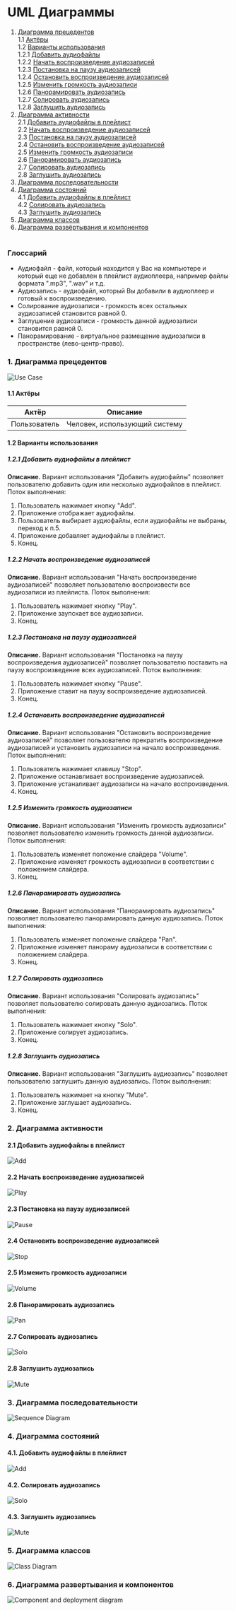 # UML Диаграммы
1. [Диаграмма прецедентов](#1)<br>
1.1 [Актёры](#1.1)<br>
1.2 [Варианты использования](#1.2)<br>
1.2.1 [Добавить аудиофайлы](#1.2.1)<br>
1.2.2 [Начать воспроизведение аудиозаписей](#1.2.2)<br>
1.2.3 [Постановка на паузу аудиозаписей](#1.2.3)<br>
1.2.4 [Остановить воспроизведение аудиозаписей](#1.2.4)<br>
1.2.5 [Изменить громкость аудиозаписи](#1.2.5)<br>
1.2.6 [Панорамировать аудиозапись](#1.2.6)<br>
1.2.7 [Солировать аудиозапись](#1.2.7)<br>
1.2.8 [Заглушить аудиозапись](#1.2.8)<br>
2. [Диаграмма активности](#2)<br>
2.1 [Добавить аудиофайлы в плейлист](#2.1)<br>
2.2 [Начать воспроизведение аудиозаписей](#2.2)<br>
2.3 [Постановка на паузу аудиозаписей](#2.3)<br>
2.4 [Остановить воспроизведение аудиозаписей](#2.4)<br>
2.5 [Изменить громкость аудиозаписи](#2.5)<br>
2.6 [Панорамировать аудиозапись](#2.6)<br>
2.7 [Солировать аудиозапись](#2.7)<br>
2.8 [Заглушить аудиозапись](#2.8)<br>
3. [Диаграмма последовательности](#3)<br>
4. [Диаграмма состояний](#4)<br>
4.1 [Добавить аудиофайлы в плейлист](#4.1)<br>
4.2 [Солировать аудиозапись](#4.2)<br>
4.3 [Заглушить аудиозапись](#4.3)<br>
5. [Диаграмма классов](#5)<br>
6. [Диаграмма развёртывания и компонентов](#6)<br><br>


### Глоссарий
* Аудиофайл - файл, который находится у Вас на компьютере и который еще не добавлен в плейлист аудиоплеера, например файлы формата ".mp3", ".wav" и т.д.
* Аудиозапись - аудиофайл, который Вы добавили в аудиоплеер и готовый к воспроизведению.
* Солирование аудиозаписи - громкость всех остальных аудиозаписей становится равной 0.
* Заглушение аудиозаписи - громкость данной аудиозаписи становится равной 0.
* Панорамирование - виртуальное размещение аудиозаписи в пространстве (лево-центр-право).

### 1. Диаграмма прецедентов<a name="1"></a>
![Use Case](https://github.com/Studenich/Multiplay/blob/master/Docs/Diagrams/UseCaseDiagram.png?raw=true)
#### 1.1 Актёры<a name="1.1"></a>
Актёр | Описание
--- | ---
Пользователь|Человек, использующий систему

#### 1.2 Варианты использования<a name="1.2"></a>
##### 1.2.1 Добавить аудиофайлы в плейлист<a name="1.2.1"></a>
**Описание.** Вариант использования "Добавить аудиофайлы" позволяет пользователю добавить один или несколько аудиофайлов в плейлист.
Поток выполнения:
1. Пользователь нажимает кнопку "Add".
2. Приложение отображает аудиофайлы.
3. Пользователь выбирает аудиофайлы, если аудиофайлы не выбраны, переход к п.5.
4. Приложение добавляет аудиофайлы в плейлист.
5. Конец.
##### 1.2.2 Начать воспроизведение аудиозаписей<a name="1.2.2"></a>
**Описание.** Вариант использования "Начать воспроизведение аудиозаписей" позволяет пользователю воспроизвести все аудиозаписи из плейлиста.
Поток выполнения:
1. Пользователь нажимает кнопку "Play".
2. Приложение заупскает все аудиозаписи.
3. Конец.
##### 1.2.3 Постановка на паузу аудиозаписей<a name="1.2.3"></a>
**Описание.** Вариант использования "Постановка на паузу воспроизведения аудиозаписей" позволяет пользователю поставить на паузу воспроизведение всех аудиозаписей.
Поток выполнения:
1. Пользователь нажимает кнопку "Pause".
2. Приложение ставит на паузу воспроизведение аудиозаписей.
3. Конец.
##### 1.2.4 Остановить воспроизведение аудиозаписей<a name="1.2.4"></a>
**Описание.** Вариант использования "Остановить воспроизведение аудиозаписей" позволяет пользователю прекратить воспроизведение аудиозаписей и установить аудиозаписи на начало воспроизведения.
Поток выполнения:
1. Пользователь нажимает клавишу "Stop".
2. Приложение останавливает воспроизведение аудиозаписей.
3. Приложение устаналивает аудиозаписи на начало воспроизведения.
4. Конец.
##### 1.2.5 Изменить громкость аудиозаписи<a name="1.2.5"></a>
**Описание.** Вариант использования "Изменить громкость аудиозаписи" позволяет пользователю изменить громкость данной аудиозаписи.
Поток выполнения:
1. Пользователь изменяет положение слайдера "Volume".
2. Приложение изменяет громкость аудиозаписи в соответствии с положением слайдера.
3. Конец.
##### 1.2.6 Панорамировать аудиозапись<a name="1.2.6"></a>
**Описание.** Вариант использования "Панорамировать аудиозапись" позволяет пользователю панорамировать данную аудиозапись.
Поток выполнения:
1. Пользователь изменяет положение слайдера "Pan".
2. Приложение изменяет панораму аудиозаписи в соответствии с положением слайдера.
3. Конец.
##### 1.2.7 Солировать аудиозапись<a name="1.2.7"></a>
**Описание.** Вариант использования "Солировать аудиозапись" позволяет пользователю солировать данную аудиозапись.
Поток выполнения:
1. Пользователь нажимает кнопку "Solo".
2. Приложение солирует аудиозапись.
3. Конец.
##### 1.2.8 Заглушить аудиозапись<a name="1.2.8"></a>
**Описание.** Вариант использования "Заглушить аудиозапись" позволяет пользователю заглушить данную аудиозапись.
Поток выполнения:
1. Пользователь нажимает на кнопку "Mute".
2. Приложение заглушает аудиозапись.
3. Конец.

### 2. Диаграмма активности<a name="2"></a>
#### 2.1 Добавить аудиофайлы в плейлист<a name="2.1"></a>
![Add](https://github.com/Studenich/Multiplay/blob/master/Docs/Diagrams/ActivityDiagram/ActivityDiagram_add.png?raw=true)
#### 2.2 Начать воспроизведение аудиозаписей<a name="2.2"></a>
![Play](https://github.com/Studenich/Multiplay/blob/master/Docs/Diagrams/ActivityDiagram/ActivityDiagram_play.png?raw=true)
#### 2.3 Постановка на паузу аудиозаписей<a name="2.3"></a>
![Pause](https://github.com/Studenich/Multiplay/blob/master/Docs/Diagrams/ActivityDiagram/ActivityDiagram_pause.png?raw=true)
#### 2.4 Остановить воспроизведение аудиозаписей<a name="2.4"></a>
![Stop](https://github.com/Studenich/Multiplay/blob/master/Docs/Diagrams/ActivityDiagram/ActivityDiagram_stop.png?raw=true)
#### 2.5 Изменить громкость аудиозаписи<a name="2.5"></a>
![Volume](https://github.com/Studenich/Multiplay/blob/master/Docs/Diagrams/ActivityDiagram/ActivityDiagram_volume.png?raw=true)
#### 2.6 Панорамировать аудиозапись<a name="2.6"></a>
![Pan](https://github.com/Studenich/Multiplay/blob/master/Docs/Diagrams/ActivityDiagram/ActivityDiagram_pan.png?raw=true)
#### 2.7 Солировать аудиозапись<a name="2.7"></a>
![Solo](https://github.com/Studenich/Multiplay/blob/master/Docs/Diagrams/ActivityDiagram/ActivityDiagram_solo.png?raw=true)
#### 2.8 Заглушить аудиозапись<a name="2.8"></a>
![Mute](https://github.com/Studenich/Multiplay/blob/master/Docs/Diagrams/ActivityDiagram/ActivityDiagram_mute.png?raw=true)

### 3. Диаграмма последовательности<a name="3"></a>
![Sequence Diagram](https://github.com/Studenich/Multiplay/blob/master/Docs/Diagrams/SequenceDiagram.png?raw=true)

### 4. Диаграмма состояний<a name="4"></a>
#### 4.1. Добавить аудиофайлы в плейлист<a name="4.1"></a>
![Add](https://github.com/Studenich/Multiplay/blob/master/Docs/Diagrams/StateMachineDiagram/StateMachineDiagram_add.png?raw=true)
#### 4.2. Солировать аудиозапись<a name="4.2"></a>
![Solo](https://github.com/Studenich/Multiplay/blob/master/Docs/Diagrams/StateMachineDiagram/StateMachineDiagram_solo.png?raw=true)
#### 4.3. Заглушить аудиозапись<a name="4.3"></a>
![Mute](https://github.com/Studenich/Multiplay/blob/master/Docs/Diagrams/StateMachineDiagram/StateMachineDiagram_mute_.png?raw=true)

### 5. Диаграмма классов<a name="5"></a>
![Class Diagram](https://github.com/Studenich/Multiplay/blob/master/Docs/Diagrams/ClassDiagram.png?raw=true)

### 6. Диаграмма развертывания и компонентов<a name="6"></a>
![Component and deployment diagram](https://github.com/Studenich/Multiplay/blob/master/Docs/Diagrams/ComponentDiagram.png?raw=true)


